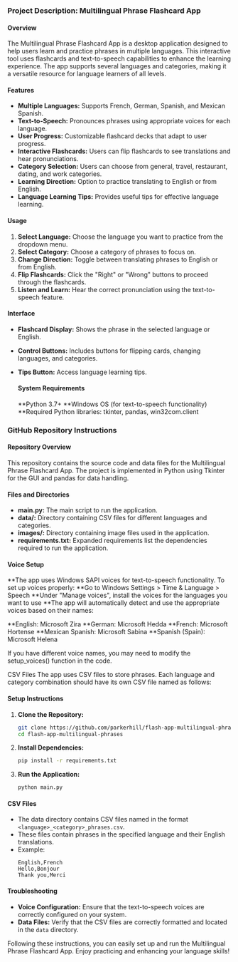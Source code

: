 ### Project Description: Multilingual Phrase Flashcard App

#### Overview
The Multilingual Phrase Flashcard App is a desktop application designed to help users learn and practice phrases in multiple languages. This interactive tool uses flashcards and text-to-speech capabilities to enhance the learning experience. The app supports several languages and categories, making it a versatile resource for language learners of all levels.

#### Features
- **Multiple Languages:** Supports French, German, Spanish, and Mexican Spanish.
- **Text-to-Speech:** Pronounces phrases using appropriate voices for each language.
- **User Progress:** Customizable flashcard decks that adapt to user progress.
- **Interactive Flashcards:** Users can flip flashcards to see translations and hear pronunciations.
- **Category Selection:** Users can choose from general, travel, restaurant, dating, and work categories.
- **Learning Direction:** Option to practice translating to English or from English.
- **Language Learning Tips:** Provides useful tips for effective language learning.

#### Usage
1. **Select Language:** Choose the language you want to practice from the dropdown menu.
2. **Select Category:** Choose a category of phrases to focus on.
3. **Change Direction:** Toggle between translating phrases to English or from English.
4. **Flip Flashcards:** Click the "Right" or "Wrong" buttons to proceed through the flashcards.
5. **Listen and Learn:** Hear the correct pronunciation using the text-to-speech feature.

#### Interface
- **Flashcard Display:** Shows the phrase in the selected language or English.
- **Control Buttons:** Includes buttons for flipping cards, changing languages, and categories.
- **Tips Button:** Access language learning tips.

  #### System Requirements
    **Python 3.7+
    **Windows OS (for text-to-speech functionality)
    **Required Python libraries: tkinter, pandas, win32com.client

### GitHub Repository Instructions

#### Repository Overview
This repository contains the source code and data files for the Multilingual Phrase Flashcard App. The project is implemented in Python using Tkinter for the GUI and pandas for data handling.

#### Files and Directories
- **main.py:** The main script to run the application.
- **data/:** Directory containing CSV files for different languages and categories.
- **images/:** Directory containing image files used in the application.
- **requirements.txt:** Expanded requirements list the dependencies required to run the application.

#### Voice Setup
  **The app uses Windows SAPI voices for text-to-speech functionality. To set up voices properly:
  **Go to Windows Settings > Time & Language > Speech
  **Under "Manage voices", install the voices for the languages you want to use
  **The app will automatically detect and use the appropriate voices based on their names:

  **English: Microsoft Zira
  **German: Microsoft Hedda
  **French: Microsoft Hortense
  **Mexican Spanish: Microsoft Sabina
  **Spanish (Spain): Microsoft Helena

If you have different voice names, you may need to modify the setup_voices() function in the code.


CSV Files
The app uses CSV files to store phrases. Each language and category combination should have its own CSV file named as follows:
#### Setup Instructions
1. **Clone the Repository:**
   ```sh
   git clone https://github.com/parkerhill/flash-app-multilingual-phrases.git
   cd flash-app-multilingual-phrases
   ```

2. **Install Dependencies:**
   ```sh
   pip install -r requirements.txt
   ```

3. **Run the Application:**
   ```sh
   python main.py
   ```

#### CSV Files
- The data directory contains CSV files named in the format `<language>_<category>_phrases.csv`.
- These files contain phrases in the specified language and their English translations.
- Example:
  ```csv
  English,French
  Hello,Bonjour
  Thank you,Merci
  ```

#### Troubleshooting
- **Voice Configuration:** Ensure that the text-to-speech voices are correctly configured on your system.
- **Data Files:** Verify that the CSV files are correctly formatted and located in the `data` directory.

Following these instructions, you can easily set up and run the Multilingual Phrase Flashcard App. Enjoy practicing and enhancing your language skills!
